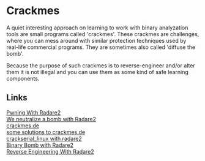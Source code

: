 Crackmes
========

A quiet interesting approach on learning to work with binary analyzation tools are small programs called 'crackmes'. These crackmes are challenges, where you can mess around with similar protection techniques used by real-life commercial programs. They are sometimes also called 'diffuse the bomb'.

Because the purpose of such crackmes is to reverse-engineer and/or alter them it is not illegal and you can use them as some kind of safe learning components.


Links
-----

[Pwning With Radare2](https://crowell.github.io/blog/2014/11/23/pwning-with-radare2/)  
[We neutralize a bomb with Radare2](http://developers-club.com/posts/274617/)  
[crackmes.de](crackmes.de)  
[some solutions to crackmes.de](https://www.johannesbader.ch/projects/solutions-to-crackmes/)  
[crackserial_linux with radare2](https://unlogic.co.uk/2016/06/13/crackserial_linux-with-radare2/)  
[Binary Bomb with Radare2](https://unlogic.co.uk/tag/radare.html)  
[Reverse Engineering With Radare2](https://samsymons.com/blog/reverse-engineering-with-radare2-part-1/)  


